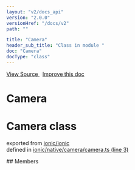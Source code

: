 ```yaml
---
layout: "v2/docs_api"
version: "2.0.0"
versionHref: "/docs/v2"
path: ""

title: "Camera"
header_sub_title: "Class in module "
doc: "Camera"
docType: "class"
---
```



<div class="improve-docs">
  <a href='http://github.com/driftyco/ionic/tree/master/#L'>
    View Source
  </a>
  &nbsp;
  <a href='http://github.com/driftyco/ionic/edit/master/#L'>
    Improve this doc
  </a>
</div>




<h1 class="api-title">

  Camera



</h1>








<h1 class="class export">Camera <span class="type">class</span></h1>
<p class="module">exported from <a href='undefined'>ionic/ionic</a><br/>
defined in <a href="https://github.com/driftyco/ionic2/tree/master/ionic/native/camera/camera.ts#L3-L46">ionic/native/camera/camera.ts (line 3)</a>
</p>
<p></p>
## Members

